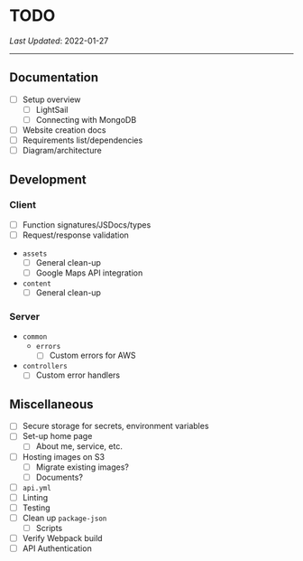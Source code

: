 # TODO

*Last Updated*: 2022-01-27

---

## Documentation

- [ ] Setup overview
  - [ ] LightSail
  - [ ] Connecting with MongoDB
- [ ] Website creation docs
- [ ] Requirements list/dependencies
- [ ] Diagram/architecture

## Development

### Client
- [ ] Function signatures/JSDocs/types
- [ ] Request/response validation
- `assets`
  - [ ] General clean-up
  - [ ] Google Maps API integration
- `content`
  - [ ] General clean-up

### Server
- `common`
  - `errors`
    - [ ] Custom errors for AWS
- `controllers`
  - [ ] Custom error handlers

## Miscellaneous

- [ ] Secure storage for secrets, environment variables
- [ ] Set-up home page
  - [ ] About me, service, etc.
- [ ] Hosting images on S3
  - [ ] Migrate existing images?
  - [ ] Documents?
- [ ] `api.yml`
- [ ] Linting
- [ ] Testing
- [ ] Clean up `package-json`
  - [ ] Scripts
- [ ] Verify Webpack build
- [ ] API Authentication